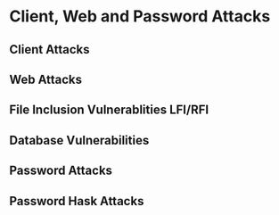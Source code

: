 # Client, Web and Password Attacks

## Client Attacks

## Web Attacks

## File Inclusion Vulnerablities LFI/RFI

## Database Vulnerabilities

## Password Attacks

## Password Hask Attacks



